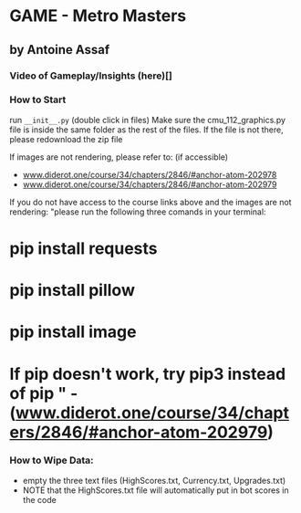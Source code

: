 # GAME - Metro Masters
## by Antoine Assaf

### Video of Gameplay/Insights (here)[]

### How to Start
run `__init__.py` (double click in files)
Make sure the cmu_112_graphics.py file is inside the same folder as the rest of the files. If the file is not there, please redownload the zip file

If images are not rendering, please refer to: (if accessible)
- www.diderot.one/course/34/chapters/2846/#anchor-atom-202978
- www.diderot.one/course/34/chapters/2846/#anchor-atom-202979

If you do not have access to the course links above and the images are not rendering:
  "please run the following three comands in your terminal:  
  # pip install requests  
  # pip install pillow  
  # pip install image  
  # If pip doesn't work, try pip3 instead of pip " - (www.diderot.one/course/34/chapters/2846/#anchor-atom-202979)

### How to Wipe Data:
- empty the three text files (HighScores.txt, Currency.txt, Upgrades.txt) 
- NOTE that the HighScores.txt file will automatically put in bot scores in the code
